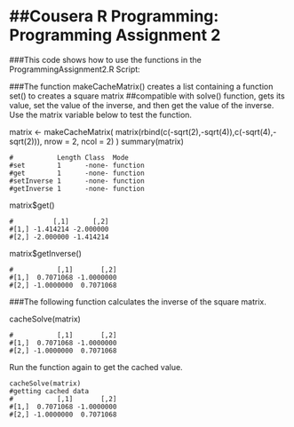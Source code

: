 ##Cousera R Programming: Programming Assignment 2
========================================================
###This code shows how to use the functions in the ProgrammingAssignment2.R Script:

###The function makeCacheMatrix() creates a list containing a function set() to creates a square matrix ##compatible with solve() function, gets its value, set the value of the inverse, and then get the value of the inverse. Use the matrix variable below to test the function.

matrix <- makeCacheMatrix( matrix(rbind(c(-sqrt(2),-sqrt(4)),c(-sqrt(4),-sqrt(2))), nrow = 2, ncol = 2) )
summary(matrix)
```{r}
#           Length Class  Mode    
#set        1      -none- function
#get        1      -none- function
#setInverse 1      -none- function
#getInverse 1      -none- function
```
matrix$get()
```{r}
#          [,1]      [,2]
#[1,] -1.414214 -2.000000
#[2,] -2.000000 -1.414214
```
matrix$getInverse()
```{r}
#           [,1]       [,2]
#[1,]  0.7071068 -1.0000000
#[2,] -1.0000000  0.7071068
```

###The following function calculates the inverse of the square matrix.

cacheSolve(matrix)
```{r}
#           [,1]       [,2]
#[1,]  0.7071068 -1.0000000
#[2,] -1.0000000  0.7071068
```

Run the function again to get the cached value.

```{r}
cacheSolve(matrix)
#getting cached data
#           [,1]       [,2]
#[1,]  0.7071068 -1.0000000
#[2,] -1.0000000  0.7071068
```




